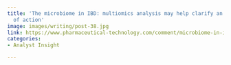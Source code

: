 ```yaml
---
title: 'The microbiome in IBD: multiomics analysis may help clarify an elusive mechanism
  of action'
image: images/writing/post-38.jpg
link: https://www.pharmaceutical-technology.com/comment/microbiome-in-ibd/
categories:
- Analyst Insight

---
```

